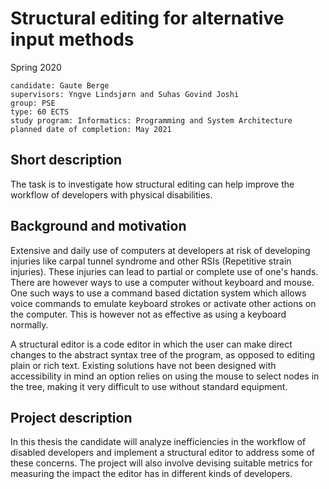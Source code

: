 # Structural editing for alternative input methods

Spring 2020

```
candidate: Gaute Berge
supervisors: Yngve Lindsjørn and Suhas Govind Joshi
group: PSE
type: 60 ECTS
study program: Informatics: Programming and System Architecture
planned date of completion: May 2021
```

## Short description
The task is to investigate how structural editing can help improve the workflow of developers with physical disabilities.

## Background and motivation
Extensive and daily use of computers at developers at risk of developing injuries like carpal tunnel syndrome and other RSIs (Repetitive strain injuries).
These injuries can lead to partial or complete use of one's hands. There are however ways to use a computer without keyboard and mouse.
One such ways to use a command based dictation system which allows voice commands to emulate keyboard strokes or activate other actions on the computer.
This is however not as effective as using a keyboard normally.

A structural editor is a code editor in which the user can make direct changes to the abstract syntax tree of the program, as opposed to
editing plain or rich text. Existing solutions have not been designed with accessibility in mind an option relies on using the mouse
to select nodes in the tree, making it very difficult to use without standard equipment.

## Project description
In this thesis the candidate will analyze inefficiencies in the workflow of disabled developers and implement a structural editor
to address some of these concerns. The project will also involve devising suitable metrics for measuring the impact
the editor has in different kinds of developers.
